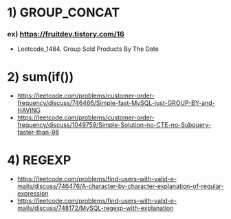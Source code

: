 # 1) GROUP_CONCAT

### ex)  https://fruitdev.tistory.com/16
- Leetcode_1484. Group Sold Products By The Date


# 2) sum(if())

- https://leetcode.com/problems/customer-order-frequency/discuss/746466/Simple-fast-MySQL-just-GROUP-BY-and-HAVING
- https://leetcode.com/problems/customer-order-frequency/discuss/1049759/Simple-Solution-no-CTE-no-Subquery-faster-than-96

# 4) REGEXP
- https://leetcode.com/problems/find-users-with-valid-e-mails/discuss/746476/A-character-by-character-explanation-of-regular-expression
- https://leetcode.com/problems/find-users-with-valid-e-mails/discuss/748172/MySQL-regexp-with-explanation
